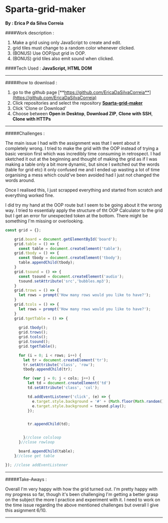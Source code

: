 # Sparta-grid-maker
**By : Erica P da Silva Correia**

####Work description :

1. Make a grid using only JavaScript to create and edit.
2. grid tiles must change to a random color whenever clicked.
3. (BONUS) Use OOP/put grid in OOP.
4. (BONUS) grid tiles also emit sound when clicked.


####Tech Used :
**JavaScript, HTML DOM**

-----
#####how to download :


1. go to the github page [**https://github.com/EricaDaSilvaCorreia**](https://github.com/EricaDaSilvaCorreia)
2. Click repositories and select the repository [**Sparta-grid-maker**](https://github.com/EricaDaSilvaCorreia/Sparta-grid-maker)
3. Click 'Clone or Download'
4. Choose between **Open in Desktop**, **Download ZIP**, **Clone with SSH**, **Clone with HTTPs**

-----


#####Challenges :

The main issue I had with the assignment was that I went about it completely wrong. I tried to make the grid with the OOP instead of trying a basic version first which was incredibly time consuming in retrospect. I had sketched it out at the beginning and thought of making the grid as if I was making a table only a bit more dynamic, but since I switched out the words (table for grid etc) it only confused me and I ended up wasting a lot of time organising a mess which could've been avoided had I just not changed the words around.

Once I realised this, I just scrapped everything and started from scratch and everything worked fine.

I did try my hand at the OOP route but I seem to be going about it the wrong way. I tried to essentialy apply the structure of tht OOP Calculator to the grid
but I get an error for unexpected token at the bottom. There might be something I'm missing or overlooking.

~~~javascript
const grid = {};

    grid.board = document.getElementById('board');
    grid.table = () => {
      const table = document.createElement('table');
    grid.tbody = () => {
      const tbody = document.createElement('tbody');
      table.appendChild(tbody);
    }
    grid.tsound = () => {
      const tsound = document.createElement('audio');
      tsound.setAttribute('src','bubbles.mp3');
    }
    grid.trows = () => {
      let rows = prompt('How many rows would you like to have?');
    }
    grid.tcols = () => {
      let rows = prompt('How many rows would you like to have?');
    }
    grid.tgetTable = () => {
      
      grid.tbody();
      grid.trows();
      grid.tcols();
      grid.tsound();
      grid.tgetTable();

      for (i = 0; i < rows; i++) {
        let tr = document.createElement('tr');
        tr.setAttribute('class', 'row');
        tbody.appendChild(tr);

        for (var j = 0; j < cols; j++) {
          let td = document.createElement('td')
          td.setAttribute('class', 'col');

          td.addEventListener('click', (e) => {
            e.target.style.background = '#' + (Math.floor(Math.random()*16777215).toString(16))
            e.target.style.background = tsound.play();
          });


          tr.appendChild(td);


        }//close colsloop
      }//close rowloop

      board.appendChild(table);
    }//close get table

}); //close addEventListener
~~~


-----

#####Take-Aways :

Overall I'm very happy with how the grid turned out. I'm pretty happy with my progress so far, though it's been challenging I'm getting a better grasp on the subject the more I practice and experiment with it. I need to work on the time issue regarding the above mentioned challenges but overall I give this asignment 6/10.

-----

